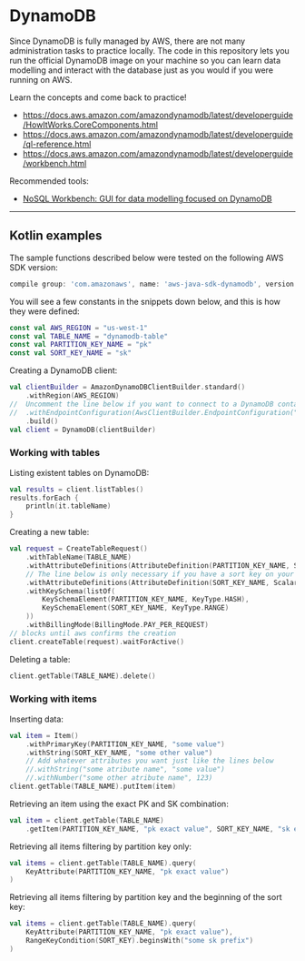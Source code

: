 # DynamoDB

Since DynamoDB is fully managed by AWS, there are not many administration tasks to practice locally. The code in this repository lets you run the official DynamoDB image on your machine so you can learn data modelling and interact with the database just as you would if you were running on AWS.

Learn the concepts and come back to practice!
* https://docs.aws.amazon.com/amazondynamodb/latest/developerguide/HowItWorks.CoreComponents.html
* https://docs.aws.amazon.com/amazondynamodb/latest/developerguide/ql-reference.html
* https://docs.aws.amazon.com/amazondynamodb/latest/developerguide/workbench.html

Recommended tools:

* [NoSQL Workbench: GUI for data modelling focused on DynamoDB](https://docs.aws.amazon.com/amazondynamodb/latest/developerguide/workbench.settingup.html)

----
## Kotlin examples
The sample functions described below were tested on the following AWS SDK version:

```gradle
compile group: 'com.amazonaws', name: 'aws-java-sdk-dynamodb', version: '1.11.929'
```

You will see a few constants in the snippets down below, and this is how they were defined:

```kotlin
const val AWS_REGION = "us-west-1"
const val TABLE_NAME = "dynamodb-table"
const val PARTITION_KEY_NAME = "pk"
const val SORT_KEY_NAME = "sk"
```

Creating a DynamoDB client:
```kotlin
val clientBuilder = AmazonDynamoDBClientBuilder.standard()
    .withRegion(AWS_REGION)
//  Uncomment the line below if you want to connect to a DynamoDB container running locally
//  .withEndpointConfiguration(AwsClientBuilder.EndpointConfiguration("http://localhost:8000", AWS_REGION))
    .build()
val client = DynamoDB(clientBuilder)
```

### Working with tables

Listing existent tables on DynamoDB:
```kotlin
val results = client.listTables()
results.forEach {
    println(it.tableName)
}
```

Creating a new table:
```Kotlin
val request = CreateTableRequest()
    .withTableName(TABLE_NAME)
    .withAttributeDefinitions(AttributeDefinition(PARTITION_KEY_NAME, ScalarAttributeType.S))
    // The line below is only necessary if you have a sort key on your design
    .withAttributeDefinitions(AttributeDefinition(SORT_KEY_NAME, ScalarAttributeType.S))
    .withKeySchema(listOf(
        KeySchemaElement(PARTITION_KEY_NAME, KeyType.HASH),
        KeySchemaElement(SORT_KEY_NAME, KeyType.RANGE)
    ))
    .withBillingMode(BillingMode.PAY_PER_REQUEST)
// blocks until aws confirms the creation
client.createTable(request).waitForActive()
```

Deleting a table:
```kotlin
client.getTable(TABLE_NAME).delete()
```

### Working with items

Inserting data:
```kotlin
val item = Item()
    .withPrimaryKey(PARTITION_KEY_NAME, "some value")
    .withString(SORT_KEY_NAME, "some other value")
    // Add whatever attributes you want just like the lines below
    //.withString("some atribute name", "some value")
    //.withNumber("some other atribute name", 123)
client.getTable(TABLE_NAME).putItem(item)
```

Retrieving an item using the exact PK and SK combination:
```kotlin
val item = client.getTable(TABLE_NAME)
    .getItem(PARTITION_KEY_NAME, "pk exact value", SORT_KEY_NAME, "sk exact value")
```

Retrieving all items filtering by partition key only:
```kotlin
val items = client.getTable(TABLE_NAME).query(
    KeyAttribute(PARTITION_KEY_NAME, "pk exact value")
)
```
Retrieving all items filtering by partition key and the beginning of the sort key:
```Kotlin
val items = client.getTable(TABLE_NAME).query(
    KeyAttribute(PARTITION_KEY_NAME, "pk exact value"),
    RangeKeyCondition(SORT_KEY).beginsWith("some sk prefix")
)
```

